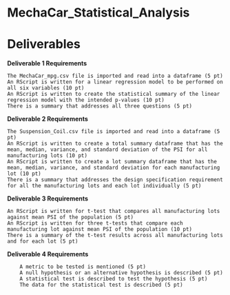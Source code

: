 # MechaCar_Statistical_Analysis

# Deliverables 
    
    
**Deliverable 1 Requirements**

    The MechaCar_mpg.csv file is imported and read into a dataframe (5 pt)
    An RScript is written for a linear regression model to be performed on all six variables (10 pt)
    An RScript is written to create the statistical summary of the linear regression model with the intended p-values (10 pt)
    There is a summary that addresses all three questions (5 pt)
    
    
**Deliverable 2 Requirements**

    The Suspension_Coil.csv file is imported and read into a dataframe (5 pt)
    An RScript is written to create a total summary dataframe that has the mean, median, variance, and standard deviation of the PSI for all manufacturing lots (10 pt)
    An RScript is written to create a lot summary dataframe that has the mean, median, variance, and standard deviation for each manufacturing lot (10 pt)
    There is a summary that addresses the design specification requirement for all the manufacturing lots and each lot individually (5 pt)
    
    
**Deliverable 3 Requirements**

    An RScript is written for t-test that compares all manufacturing lots against mean PSI of the population (5 pt)
    An RScript is written for three t-tests that compare each manufacturing lot against mean PSI of the population (10 pt)
    There is a summary of the t-test results across all manufacturing lots and for each lot (5 pt)



**Deliverable 4 Requirements**

        A metric to be tested is mentioned (5 pt)
        A null hypothesis or an alternative hypothesis is described (5 pt)
        A statistical test is described to test the hypothesis (5 pt)
        The data for the statistical test is described (5 pt)
